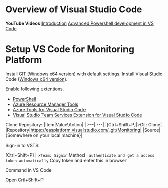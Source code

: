 # Overview of Visual Studio Code

**YouTube Videos**
[Introduction](https://www.youtube.com/watch?v=qmO9X96v5kM)
[Advanced Powershell development in VS Code](https://www.youtube.com/watch?v=Y3aALvpNZrk)

# Setup VS Code for Monitoring Platform

Install GIT ([Windows x64 version](https://git-scm.com/download/win)) with default settings.
Install Visual Studio Code ([Windows x64 version](https://go.microsoft.com/fwlink/?Linkid=852157)).


Enable following [extentions](https://code.visualstudio.com/docs/editor/extension-gallery).
- [PowerShell](https://marketplace.visualstudio.com/items?itemName=ms-vscode.PowerShell)
- [Azure Resource Manager Tools](https://marketplace.visualstudio.com/items?itemName=msazurermtools.azurerm-vscode-tools)
- [Azure Tools for Visual Studio Code](https://marketplace.visualstudio.com/items?itemName=bradygaster.azuretoolsforvscode)
- [Visual Studio Team Services Extension for Visual Studio Code](https://marketplace.visualstudio.com/items?itemName=ms-vsts.team)

Clone Repository:
|Item|Value\Action|
|:---|:---|
|[Ctrl+Shift+P]|>Git: Clone|
|Repository|https://easplatform.visualstudio.com/_git/Monitoring|
|Source|{Somewhere on your local machine}|

Sign-in to VSTS:

[Ctrl+Shift+P] |  `>Team: Signin`
Method | `authenticate and get a access token automatically`
Copy token and enter this in browser

Command in VS Code

Open
Crtl+Shift+P



